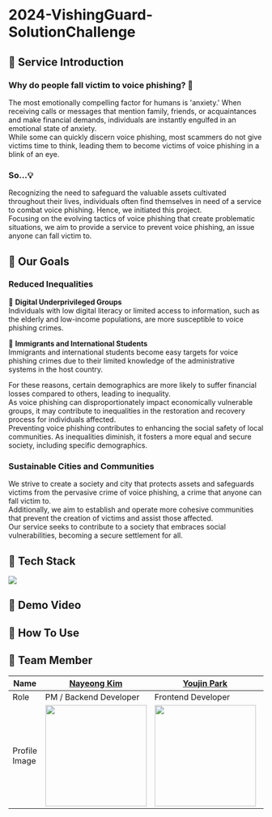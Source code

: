 # 2024-VishingGuard-SolutionChallenge
## 🚨 Service Introduction
### Why do people fall victim to voice phishing? 🤔
The most emotionally compelling factor for humans is 'anxiety.' When receiving calls or messages that mention family, friends, or acquaintances and make financial demands, individuals are instantly engulfed in an emotional state of anxiety.   
While some can quickly discern voice phishing, most scammers do not give victims time to think, leading them to become victims of voice phishing in a blink of an eye.
### So...💡
Recognizing the need to safeguard the valuable assets cultivated throughout their lives, individuals often find themselves in need of a service to combat voice phishing. Hence, we initiated this project.   
Focusing on the evolving tactics of voice phishing that create problematic situations, we aim to provide a service to prevent voice phishing, an issue anyone can fall victim to.
## 🚨 Our Goals
### Reduced Inequalities
🎯 **Digital Underprivileged Groups**   
Individuals with low digital literacy or limited access to information, such as the elderly and low-income populations, are more susceptible to voice phishing crimes.  
   
🎯 **Immigrants and International Students**   
Immigrants and international students become easy targets for voice phishing crimes due to their limited knowledge of the administrative systems in the host country.   
   
For these reasons, certain demographics are more likely to suffer financial losses compared to others, leading to inequality.   
As voice phishing can disproportionately impact economically vulnerable groups, it may contribute to inequalities in the restoration and recovery process for individuals affected.   
Preventing voice phishing contributes to enhancing the social safety of local communities. As inequalities diminish, it fosters a more equal and secure society, including specific demographics.   
### Sustainable Cities and Communities
We strive to create a society and city that protects assets and safeguards victims from the pervasive crime of voice phishing, a crime that anyone can fall victim to.   
Additionally, we aim to establish and operate more cohesive communities that prevent the creation of victims and assist those affected.   
Our service seeks to contribute to a society that embraces social vulnerabilities, becoming a secure settlement for all.

## 🚨 Tech Stack
<img src = "https://github.com/GDSC-SWU/2024-VishingGuard-SolutionChallenge/assets/87843494/4fa563e7-c86a-489c-9da7-7a4ed05222cf">  

## 🚨 Demo Video
## 🚨 How To Use
## 🚨 Team Member
| Name | [Nayeong Kim](https://github.com/nanna29) | [Youjin Park](https://github.com/youjin09222) | [Chaeyeon Kim](https://github.com/chaeyeoniklmw) | [Yourim Ha](https://github.com/YulimHa) |
| --- | --- | --- |--- | --- |
| Role | PM / Backend Developer | Frontend Developer | AI/ML Developer | UI/UX Designer |
| Profile Image | <img src = "https://github.com/GDSC-SWU/2024-VishingGuard-SolutionChallenge/assets/87843494/4979dc3a-70d3-4ac5-b2d0-8836b4323c3d" width="200">| <img src="https://github.com/GDSC-SWU/2024-VishingGuard-SolutionChallenge/assets/87843494/501cb7e7-0ef3-4ee0-839c-5be14a5a97fc" width="200"/> | <img src="https://image.dongascience.com/Photo/2020/03/5bddba7b6574b95d37b6079c199d7101.jpg" width="200"/> | <img src="https://github.com/GDSC-SWU/2024-VishingGuard-SolutionChallenge/assets/87843494/ebb4b91b-ed71-47b1-8f9b-1eed4dc32d8d" width="200"/> |
